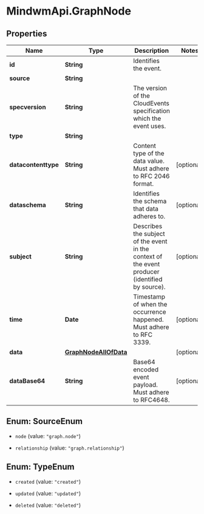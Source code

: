 # MindwmApi.GraphNode

## Properties

Name | Type | Description | Notes
------------ | ------------- | ------------- | -------------
**id** | **String** | Identifies the event. | 
**source** | **String** |  | 
**specversion** | **String** | The version of the CloudEvents specification which the event uses. | 
**type** | **String** |  | 
**datacontenttype** | **String** | Content type of the data value. Must adhere to RFC 2046 format. | [optional] 
**dataschema** | **String** | Identifies the schema that data adheres to. | [optional] 
**subject** | **String** | Describes the subject of the event in the context of the event producer (identified by source). | [optional] 
**time** | **Date** | Timestamp of when the occurrence happened. Must adhere to RFC 3339. | [optional] 
**data** | [**GraphNodeAllOfData**](GraphNodeAllOfData.md) |  | [optional] 
**dataBase64** | **String** | Base64 encoded event payload. Must adhere to RFC4648. | [optional] 



## Enum: SourceEnum


* `node` (value: `"graph.node"`)

* `relationship` (value: `"graph.relationship"`)





## Enum: TypeEnum


* `created` (value: `"created"`)

* `updated` (value: `"updated"`)

* `deleted` (value: `"deleted"`)




